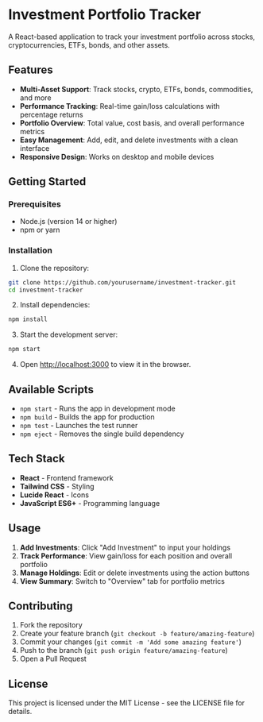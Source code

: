 # Investment Portfolio Tracker

A React-based application to track your investment portfolio across stocks, cryptocurrencies, ETFs, bonds, and other assets.

## Features

- **Multi-Asset Support**: Track stocks, crypto, ETFs, bonds, commodities, and more
- **Performance Tracking**: Real-time gain/loss calculations with percentage returns
- **Portfolio Overview**: Total value, cost basis, and overall performance metrics
- **Easy Management**: Add, edit, and delete investments with a clean interface
- **Responsive Design**: Works on desktop and mobile devices

## Getting Started

### Prerequisites
- Node.js (version 14 or higher)
- npm or yarn

### Installation

1. Clone the repository:
```bash
git clone https://github.com/yourusername/investment-tracker.git
cd investment-tracker
```

2. Install dependencies:
```bash
npm install
```

3. Start the development server:
```bash
npm start
```

4. Open [http://localhost:3000](http://localhost:3000) to view it in the browser.

## Available Scripts

- `npm start` - Runs the app in development mode
- `npm build` - Builds the app for production
- `npm test` - Launches the test runner
- `npm eject` - Removes the single build dependency

## Tech Stack

- **React** - Frontend framework
- **Tailwind CSS** - Styling
- **Lucide React** - Icons
- **JavaScript ES6+** - Programming language

## Usage

1. **Add Investments**: Click "Add Investment" to input your holdings
2. **Track Performance**: View gain/loss for each position and overall portfolio
3. **Manage Holdings**: Edit or delete investments using the action buttons
4. **View Summary**: Switch to "Overview" tab for portfolio metrics

## Contributing

1. Fork the repository
2. Create your feature branch (`git checkout -b feature/amazing-feature`)
3. Commit your changes (`git commit -m 'Add some amazing feature'`)
4. Push to the branch (`git push origin feature/amazing-feature`)
5. Open a Pull Request

## License

This project is licensed under the MIT License - see the LICENSE file for details.
